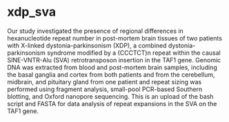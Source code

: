 # xdp_sva
Our study investigated the presence of regional differences in hexanucleotide repeat number in post-mortem brain tissues of two patients with X-linked dystonia-parkinsonism (XDP), a combined dystonia-parkinsonism syndrome modified by a (CCCTCT)n repeat within the causal SINE-VNTR-Alu (SVA) retrotransposon insertion in the TAF1 gene. 
Genomic DNA was extracted from blood and post-mortem brain samples, including the basal ganglia and cortex from both patients and from the cerebellum, midbrain,
and pituitary gland from one patient and repeat sizing was performed using fragment analysis, small-pool PCR-based Southern blotting, and Oxford nanopore sequencing.
This is an upload of the bash script and FASTA for data analysis of repeat expansions in the SVA on the TAF1 gene.
